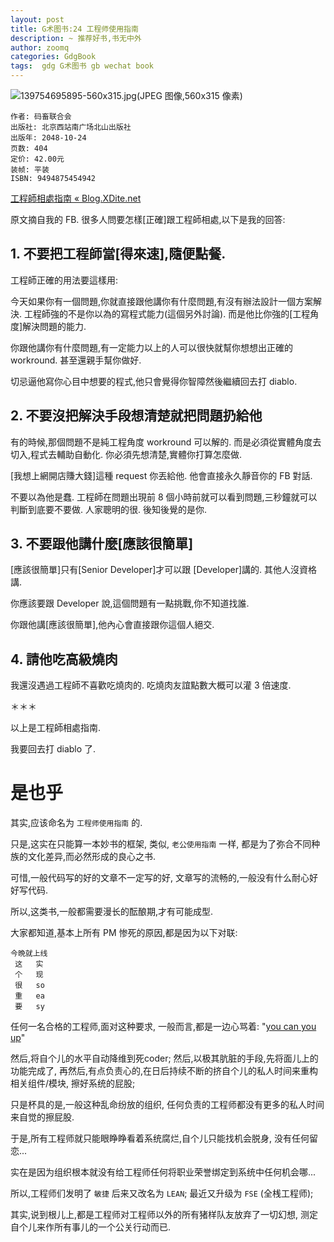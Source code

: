 ```yaml
---
layout: post
title: G术图书:24 工程师使用指南
description: ~ 推荐好书,书无中外
author: zoomq
categories: GdgBook
tags:  gdg G术图书 gb wechat book
---
```


![139754695895-560x315.jpg(JPEG 图像,560x315 像素)](http://www.tmtpost.com/wp-content/uploads/2014/04/139754695895-560x315.jpg)


    作者: 码畜联合会
    出版社: 北京西站南广场北山出版社
    出版年: 2048-10-24
    页数: 404
    定价: 42.00元
    装帧: 平装
    ISBN: 9494875454942


<!--more-->


[工程師相處指南 « Blog.XDite.net](http://blog.xdite.net/posts/2014/04/14/engineers-guide)

原文摘自我的 FB. 很多人問要怎樣[正確]跟工程師相處,以下是我的回答:

## 1. 不要把工程師當[得來速],隨便點餐. 

工程師正確的用法要這樣用:

今天如果你有一個問題,你就直接跟他講你有什麼問題,有沒有辦法設計一個方案解決. 工程師強的不是你以為的寫程式能力(這個另外討論). 而是他比你強的[工程角度]解決問題的能力. 

你跟他講你有什麼問題,有一定能力以上的人可以很快就幫你想想出正確的 workround. 甚至還親手幫你做好. 

切忌逼他寫你心目中想要的程式,他只會覺得你智障然後繼續回去打 diablo. 

## 2. 不要沒把解決手段想清楚就把問題扔給他

有的時候,那個問題不是純工程角度 workround 可以解的. 而是必須從實體角度去切入,程式去輔助自動化. 你必須先想清楚,實體你打算怎麼做. 

[我想上網開店賺大錢]這種 request 你丟給他. 他會直接永久靜音你的 FB 對話. 

不要以為他是蠢. 工程師在問題出現前 8 個小時前就可以看到問題,三秒鐘就可以判斷到底要不要做. 人家聰明的很. 後知後覺的是你. 

## 3. 不要跟他講什麼[應該很簡單]

[應該很簡單]只有[Senior Developer]才可以跟 [Developer]講的. 其他人沒資格講. 

你應該要跟 Developer 說,這個問題有一點挑戰,你不知道找誰. 

你跟他講[應該很簡單],他內心會直接跟你這個人絕交. 

## 4. 請他吃高級燒肉

我還沒遇過工程師不喜歡吃燒肉的. 吃燒肉友誼點數大概可以灌 3 倍速度. 

＊＊＊

以上是工程師相處指南. 

我要回去打 diablo 了. 


# 是也乎

其实,应该命名为 `工程师使用指南` 的.

只是,这实在只能算一本妙书的框架,
类似, `老公使用指南` 一样,
都是为了弥合不同种族的文化差异,而必然形成的良心之书.

可惜,一般代码写的好的文章不一定写的好,
文章写的流畅的,一般没有什么耐心好好写代码.

所以,这类书,一般都需要漫长的酝酿期,才有可能成型.

大家都知道,基本上所有 PM 惨死的原因,都是因为以下对联:

    今晩就上线
     这   实
     个   现
     很   so
     重   ea
     要   sy

任何一名合格的工程师,面对这种要求,
一般而言,都是一边心骂着:
"[you can you up](http://www.urbandictionary.com/define.php?term=you+can+you+up)"

然后,将自个儿的水平自动降维到死coder;
然后,以极其肮脏的手段,先将面儿上的功能完成了,
再然后,有点负责心的,在日后持续不断的挤自个儿的私人时间来重构相关组件/模块,
擦好系统的屁股;

只是杯具的是,一般这种乱命纷放的组织,
任何负责的工程师都没有更多的私人时间来自觉的擦屁股.

于是,所有工程师就只能眼睁睁看着系统腐烂,自个儿只能找机会脱身,
没有任何留恋...

实在是因为组织根本就没有给工程师任何将职业荣誉绑定到系统中任何机会哪...

所以,工程师们发明了 `敏捷` 后来又改名为 `LEAN`;
最近又升级为 `FSE` (全桟工程师);

其实,说到根儿上,都是工程师对工程师以外的所有猪样队友放弃了一切幻想,
测定自个儿来作所有事儿的一个公关行动而已.



